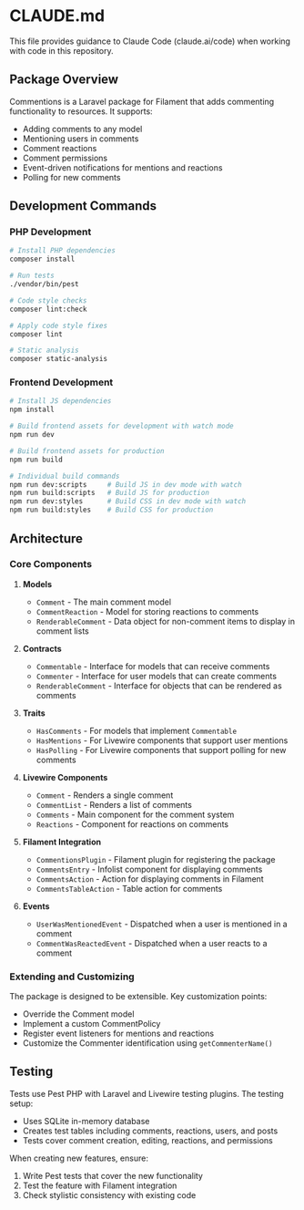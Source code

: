 # CLAUDE.md

This file provides guidance to Claude Code (claude.ai/code) when working with code in this repository.

## Package Overview

Commentions is a Laravel package for Filament that adds commenting functionality to resources. It supports:
- Adding comments to any model
- Mentioning users in comments
- Comment reactions
- Comment permissions
- Event-driven notifications for mentions and reactions
- Polling for new comments

## Development Commands

### PHP Development

```bash
# Install PHP dependencies
composer install

# Run tests
./vendor/bin/pest

# Code style checks
composer lint:check

# Apply code style fixes
composer lint

# Static analysis
composer static-analysis
```

### Frontend Development

```bash
# Install JS dependencies
npm install

# Build frontend assets for development with watch mode
npm run dev

# Build frontend assets for production
npm run build

# Individual build commands
npm run dev:scripts     # Build JS in dev mode with watch
npm run build:scripts   # Build JS for production
npm run dev:styles      # Build CSS in dev mode with watch
npm run build:styles    # Build CSS for production
```

## Architecture

### Core Components

1. **Models**
   - `Comment` - The main comment model
   - `CommentReaction` - Model for storing reactions to comments
   - `RenderableComment` - Data object for non-comment items to display in comment lists

2. **Contracts**
   - `Commentable` - Interface for models that can receive comments
   - `Commenter` - Interface for user models that can create comments
   - `RenderableComment` - Interface for objects that can be rendered as comments

3. **Traits**
   - `HasComments` - For models that implement `Commentable`
   - `HasMentions` - For Livewire components that support user mentions
   - `HasPolling` - For Livewire components that support polling for new comments

4. **Livewire Components**
   - `Comment` - Renders a single comment
   - `CommentList` - Renders a list of comments
   - `Comments` - Main component for the comment system
   - `Reactions` - Component for reactions on comments

5. **Filament Integration**
   - `CommentionsPlugin` - Filament plugin for registering the package
   - `CommentsEntry` - Infolist component for displaying comments
   - `CommentsAction` - Action for displaying comments in Filament
   - `CommentsTableAction` - Table action for comments

6. **Events**
   - `UserWasMentionedEvent` - Dispatched when a user is mentioned in a comment
   - `CommentWasReactedEvent` - Dispatched when a user reacts to a comment

### Extending and Customizing

The package is designed to be extensible. Key customization points:
- Override the Comment model
- Implement a custom CommentPolicy
- Register event listeners for mentions and reactions
- Customize the Commenter identification using `getCommenterName()`

## Testing

Tests use Pest PHP with Laravel and Livewire testing plugins. The testing setup:
- Uses SQLite in-memory database
- Creates test tables including comments, reactions, users, and posts
- Tests cover comment creation, editing, reactions, and permissions

When creating new features, ensure:
1. Write Pest tests that cover the new functionality
2. Test the feature with Filament integration
3. Check stylistic consistency with existing code
